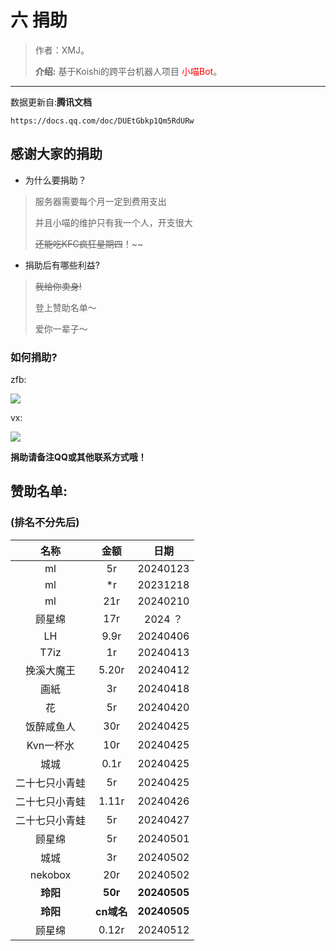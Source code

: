 

# 六 捐助

> 作者：XMJ。
>
> **介绍:** 基于Koishi的跨平台机器人项目 <font color=red>小喵Bot</font>。

---

数据更新自:**腾讯文档**

`https://docs.qq.com/doc/DUEtGbkp1Qm5RdURw`

## 感谢大家的捐助

- 为什么要捐助？

> 服务器需要每个月一定到费用支出
> 
> 并且小喵的维护只有我一个人，开支很大
> 
> ~~还能吃KFC疯狂星期四~~！~~

- 捐助后有哪些利益?

> ~~我给你卖身!~~
> 
> 登上赞助名单～
> 
> 爱你一辈子～


### 如何捐助?

zfb:

![](https://img2.imgtp.com/2024/03/17/bGci2zRj.jpeg)

vx:

![](https://img2.imgtp.com/2024/03/17/LlIS4b9R.jpeg)

**捐助请备注QQ或其他联系方式哦！**




## 赞助名单:

### (排名不分先后)


|  名称   |   金额  |日期|
| :--: | :--: | :--: |
|  ml   |  5r   |20240123|
|ml|*r|20231218|
|ml|21r|20240210|
|顾星绵|17r|2024 ？|
|LH|9.9r|20240406|
|T7iz|1r|20240413|
|挽溪大魔王|5.20r|20240412|
|画紙|3r|20240418|
|花|5r|20240420|
|饭醉咸鱼人|30r|20240425|
|Kvn一杯水|10r|20240425|
|城城|0.1r|20240425|
|二十七只小青蛙|5r|20240425|
|二十七只小青蛙|1.11r|20240426|
|二十七只小青蛙|5r|20240427|
|顾星绵|5r|20240501|
|城城|3r|20240502|
|nekobox|20r|20240502|
|**玲阳**|**50r**|**20240505**|
|**玲阳**|**cn域名**|**20240505**|
|顾星绵|0.12r|20240512|